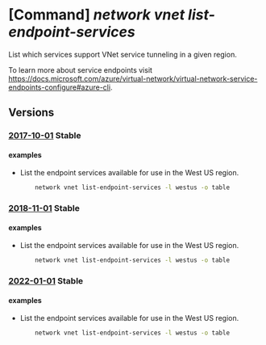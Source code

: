 # [Command] _network vnet list-endpoint-services_

List which services support VNet service tunneling in a given region.

To learn more about service endpoints visit https://docs.microsoft.com/azure/virtual-network/virtual-network-service-endpoints-configure#azure-cli.

## Versions

### [2017-10-01](/Resources/mgmt-plane/L3N1YnNjcmlwdGlvbnMve30vcHJvdmlkZXJzL21pY3Jvc29mdC5uZXR3b3JrL2xvY2F0aW9ucy97fS92aXJ0dWFsbmV0d29ya2F2YWlsYWJsZWVuZHBvaW50c2VydmljZXM=/2017-10-01.xml) **Stable**

<!-- mgmt-plane /subscriptions/{}/providers/microsoft.network/locations/{}/virtualnetworkavailableendpointservices 2017-10-01 -->

#### examples

- List the endpoint services available for use in the West US region.
    ```bash
        network vnet list-endpoint-services -l westus -o table
    ```

### [2018-11-01](/Resources/mgmt-plane/L3N1YnNjcmlwdGlvbnMve30vcHJvdmlkZXJzL21pY3Jvc29mdC5uZXR3b3JrL2xvY2F0aW9ucy97fS92aXJ0dWFsbmV0d29ya2F2YWlsYWJsZWVuZHBvaW50c2VydmljZXM=/2018-11-01.xml) **Stable**

<!-- mgmt-plane /subscriptions/{}/providers/microsoft.network/locations/{}/virtualnetworkavailableendpointservices 2018-11-01 -->

#### examples

- List the endpoint services available for use in the West US region.
    ```bash
        network vnet list-endpoint-services -l westus -o table
    ```

### [2022-01-01](/Resources/mgmt-plane/L3N1YnNjcmlwdGlvbnMve30vcHJvdmlkZXJzL21pY3Jvc29mdC5uZXR3b3JrL2xvY2F0aW9ucy97fS92aXJ0dWFsbmV0d29ya2F2YWlsYWJsZWVuZHBvaW50c2VydmljZXM=/2022-01-01.xml) **Stable**

<!-- mgmt-plane /subscriptions/{}/providers/microsoft.network/locations/{}/virtualnetworkavailableendpointservices 2022-01-01 -->

#### examples

- List the endpoint services available for use in the West US region.
    ```bash
        network vnet list-endpoint-services -l westus -o table
    ```
